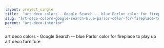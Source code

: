 ```yaml
---
layout: project_single
title:  "art deco colors - Google Search -- blue Parlor color for fireplace to play up art deco furniture"
slug: "art-deco-colors-google-search-blue-parlor-color-for-fireplace-to-play-up"
parent: "art-deco-interior"
---
```

art deco colors - Google Search -- blue Parlor color for fireplace to play up art deco furniture